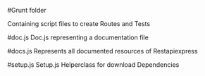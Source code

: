 #Grunt folder

Containing script files to create Routes and Tests

#doc.js
Doc.js representing a documentation file

#docs.js
Represents all documented resources of Restapiexpress

#setup.js
Setup.js Helperclass for download Dependencies

